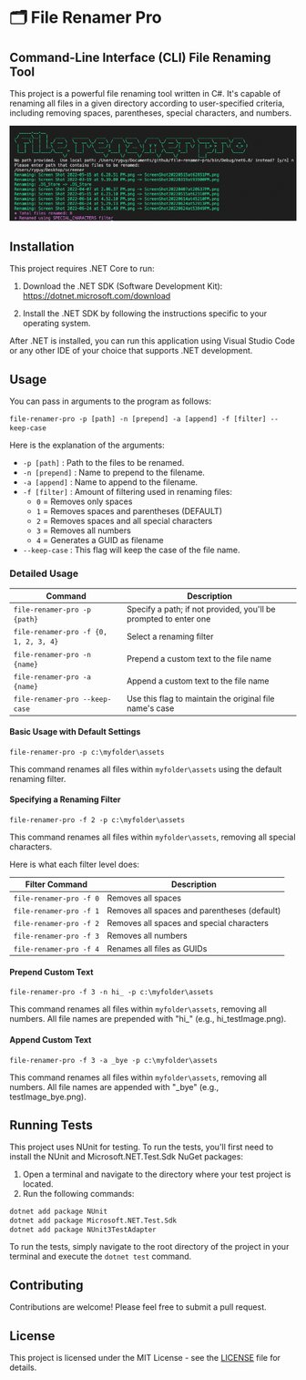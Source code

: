 # 🗂 File Renamer Pro
## Command-Line Interface (CLI) File Renaming Tool

This project is a powerful file renaming tool written in C#. It's capable of renaming all files in a given directory according to user-specified criteria, including removing spaces, parentheses, special characters, and numbers. 

![File Renamer Pro](https://github.com/3ee-Games/file-renamer-pro/blob/main/docs/screenshot.png)

## Installation

This project requires .NET Core to run:

1. Download the .NET SDK (Software Development Kit): https://dotnet.microsoft.com/download

2. Install the .NET SDK by following the instructions specific to your operating system.

After .NET is installed, you can run this application using Visual Studio Code or any other IDE of your choice that supports .NET development.

## Usage

You can pass in arguments to the program as follows:

```shell
file-renamer-pro -p [path] -n [prepend] -a [append] -f [filter] --keep-case
```

Here is the explanation of the arguments:

- `-p [path]` : Path to the files to be renamed.
- `-n [prepend]` : Name to prepend to the filename.
- `-a [append]` : Name to append to the filename.
- `-f [filter]` : Amount of filtering used in renaming files: 
    - `0` = Removes only spaces
    - `1` = Removes spaces and parentheses (DEFAULT)
    - `2` = Removes spaces and all special characters
    - `3` = Removes all numbers
    - `4` = Generates a GUID as filename
- `--keep-case` : This flag will keep the case of the file name.

### Detailed Usage

| Command | Description |
|---------|-------------|
| `file-renamer-pro -p {path}` | Specify a path; if not provided, you'll be prompted to enter one |
| `file-renamer-pro -f {0, 1, 2, 3, 4}` | Select a renaming filter |
| `file-renamer-pro -n {name}` | Prepend a custom text to the file name |
| `file-renamer-pro -a {name}` | Append a custom text to the file name |
| `file-renamer-pro --keep-case` | Use this flag to maintain the original file name's case |

#### Basic Usage with Default Settings

```shell
file-renamer-pro -p c:\myfolder\assets
```

This command renames all files within `myfolder\assets` using the default renaming filter.

#### Specifying a Renaming Filter

```shell
file-renamer-pro -f 2 -p c:\myfolder\assets
```

This command renames all files within `myfolder\assets`, removing all special characters.

Here is what each filter level does:

| Filter Command | Description |
|----------------|-------------|
| `file-renamer-pro -f 0` | Removes all spaces |
| `file-renamer-pro -f 1` | Removes all spaces and parentheses (default) |
| `file-renamer-pro -f 2` | Removes all spaces and special characters |
| `file-renamer-pro -f 3` | Removes all numbers |
| `file-renamer-pro -f 4` | Renames all files as GUIDs |

#### Prepend Custom Text

```shell
file-renamer-pro -f 3 -n hi_ -p c:\myfolder\assets
```

This command renames all files within `myfolder\assets`, removing all numbers. All file names are prepended with "hi_" (e.g., hi_testImage.png).

#### Append Custom Text

```shell
file-renamer-pro -f 3 -a _bye -p c:\myfolder\assets
```

This command renames all files within `myfolder\assets`, removing all numbers. All file names are appended with "_bye" (e.g., testImage_bye.png).

## Running Tests

This project uses NUnit for testing. To run the tests, you'll first need to install the NUnit and Microsoft.NET.Test.Sdk NuGet packages:

1. Open a terminal and navigate to the directory where your test project is located.
2. Run the following commands:

```shell
dotnet add package NUnit
dotnet add package Microsoft.NET.Test.Sdk
dotnet add package NUnit3TestAdapter
```

To run the tests, simply navigate to the root directory of the project in your terminal and execute the `dotnet test` command.

## Contributing

Contributions are welcome! Please feel free to submit a pull request.

## License

This project is licensed under the MIT License - see the [LICENSE](LICENSE) file for details.